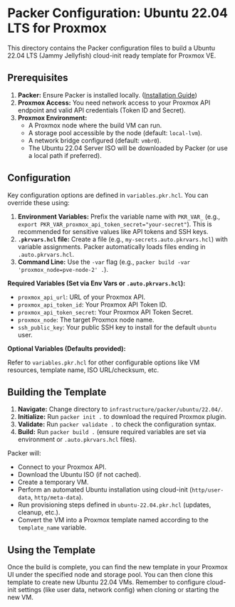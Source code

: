 # Packer Configuration: Ubuntu 22.04 LTS for Proxmox

This directory contains the Packer configuration files to build a Ubuntu 22.04 LTS (Jammy Jellyfish) cloud-init ready template for Proxmox VE.

## Prerequisites

1.  **Packer:** Ensure Packer is installed locally. ([Installation Guide](https://developer.hashicorp.com/packer/downloads))
2.  **Proxmox Access:** You need network access to your Proxmox API endpoint and valid API credentials (Token ID and Secret).
3.  **Proxmox Environment:**
    *   A Proxmox node where the build VM can run.
    *   A storage pool accessible by the node (default: `local-lvm`).
    *   A network bridge configured (default: `vmbr0`).
    *   The Ubuntu 22.04 Server ISO will be downloaded by Packer (or use a local path if preferred).

## Configuration

Key configuration options are defined in `variables.pkr.hcl`. You can override these using:

1.  **Environment Variables:** Prefix the variable name with `PKR_VAR_` (e.g., `export PKR_VAR_proxmox_api_token_secret="your-secret"`). This is recommended for sensitive values like API tokens and SSH keys.
2.  **`.pkrvars.hcl` file:** Create a file (e.g., `my-secrets.auto.pkrvars.hcl`) with variable assignments. Packer automatically loads files ending in `.auto.pkrvars.hcl`.
3.  **Command Line:** Use the `-var` flag (e.g., `packer build -var 'proxmox_node=pve-node-2' .`).

**Required Variables (Set via Env Vars or `.auto.pkrvars.hcl`):**

*   `proxmox_api_url`: URL of your Proxmox API.
*   `proxmox_api_token_id`: Your Proxmox API Token ID.
*   `proxmox_api_token_secret`: Your Proxmox API Token Secret.
*   `proxmox_node`: The target Proxmox node name.
*   `ssh_public_key`: Your public SSH key to install for the default `ubuntu` user.

**Optional Variables (Defaults provided):**

Refer to `variables.pkr.hcl` for other configurable options like VM resources, template name, ISO URL/checksum, etc.

## Building the Template

1.  **Navigate:** Change directory to `infrastructure/packer/ubuntu/22.04/`.
2.  **Initialize:** Run `packer init .` to download the required Proxmox plugin.
3.  **Validate:** Run `packer validate .` to check the configuration syntax.
4.  **Build:** Run `packer build .` (ensure required variables are set via environment or `.auto.pkrvars.hcl` files).

Packer will:
*   Connect to your Proxmox API.
*   Download the Ubuntu ISO (if not cached).
*   Create a temporary VM.
*   Perform an automated Ubuntu installation using cloud-init (`http/user-data`, `http/meta-data`).
*   Run provisioning steps defined in `ubuntu-22.04.pkr.hcl` (updates, cleanup, etc.).
*   Convert the VM into a Proxmox template named according to the `template_name` variable.

## Using the Template

Once the build is complete, you can find the new template in your Proxmox UI under the specified node and storage pool. You can then clone this template to create new Ubuntu 22.04 VMs. Remember to configure cloud-init settings (like user data, network config) when cloning or starting the new VM.